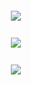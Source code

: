 <h5 align="center">
ㅤㅤㅤ<img src="https://i.imgur.com/3x7aUCF.png"/>
</h5>
<h4 align="center">

<h5 align="center">
ㅤㅤㅤ<img src="https://i.imgur.com/V60prB8.png"/>
</h5>
<h4 align="center">

<h5 align="center">
ㅤㅤㅤ<img src="https://i.imgur.com/lDlrN7e.png"/>
</h5>
<h4 align="center">
